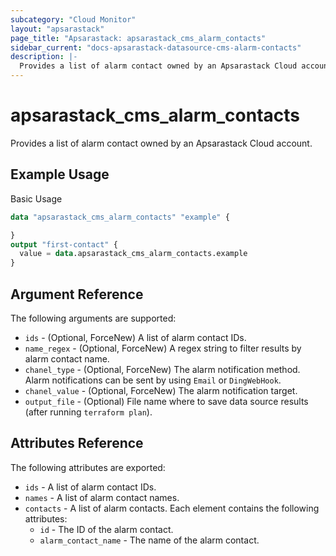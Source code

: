 ```yaml
---
subcategory: "Cloud Monitor"
layout: "apsarastack"
page_title: "Apsarastack: apsarastack_cms_alarm_contacts"
sidebar_current: "docs-apsarastack-datasource-cms-alarm-contacts"
description: |-
  Provides a list of alarm contact owned by an Apsarastack Cloud account.
---
```


# apsarastack\_cms\_alarm\_contacts

Provides a list of alarm contact owned by an Apsarastack Cloud account.

## Example Usage

Basic Usage

```terraform
data "apsarastack_cms_alarm_contacts" "example" {

}
output "first-contact" {
  value = data.apsarastack_cms_alarm_contacts.example
}
```

## Argument Reference

The following arguments are supported:

* `ids` - (Optional, ForceNew) A list of alarm contact IDs. 
* `name_regex` - (Optional, ForceNew) A regex string to filter results by alarm contact name. 
* `chanel_type` - (Optional, ForceNew)  The alarm notification method. Alarm notifications can be sent by using `Email` or `DingWebHook`.
* `chanel_value` - (Optional, ForceNew)  The alarm notification target.
* `output_file` - (Optional) File name where to save data source results (after running `terraform plan`). 


## Attributes Reference

The following attributes are exported:

* `ids` - A list of alarm contact IDs.
* `names` - A list of alarm contact names.
* `contacts` - A list of alarm contacts. Each element contains the following attributes:
    * `id` - The ID of the alarm contact.
    * `alarm_contact_name` - The name of the alarm contact.
